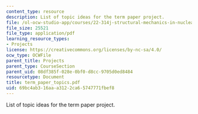```yaml
---
content_type: resource
description: List of topic ideas for the term paper project.
file: /ol-ocw-studio-app/courses/22-314j-structural-mechanics-in-nuclear-power-technology-fall-2006/69bc4ab316aaa3122ca65747771fbef8_term_paper_topics.pdf
file_size: 25521
file_type: application/pdf
learning_resource_types:
- Projects
license: https://creativecommons.org/licenses/by-nc-sa/4.0/
ocw_type: OCWFile
parent_title: Projects
parent_type: CourseSection
parent_uid: 08df385f-028e-0bf0-d8cc-9705d0ed8484
resourcetype: Document
title: term_paper_topics.pdf
uid: 69bc4ab3-16aa-a312-2ca6-5747771fbef8
---
```

List of topic ideas for the term paper project.